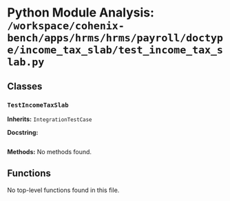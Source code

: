# Python Module Analysis: `/workspace/cohenix-bench/apps/hrms/hrms/payroll/doctype/income_tax_slab/test_income_tax_slab.py`

## Classes

### `TestIncomeTaxSlab`
**Inherits:** `IntegrationTestCase`


**Docstring:**
```

```

**Methods:**
No methods found.




## Functions

No top-level functions found in this file.
